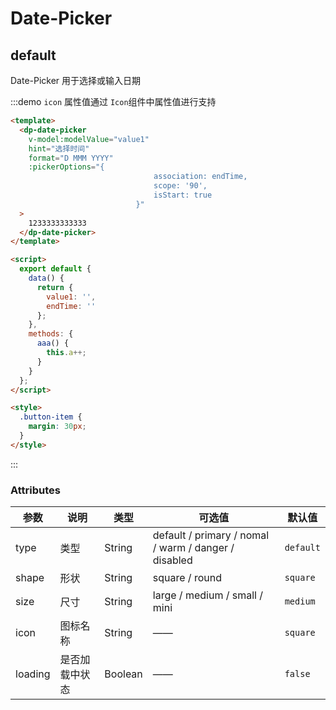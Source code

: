 # Date-Picker

## default

Date-Picker 用于选择或输入日期

:::demo `icon` 属性值通过 `Icon`组件中属性值进行支持

```html
<template>
  <dp-date-picker
    v-model:modelValue="value1"
    hint="选择时间"
    format="D MMM YYYY"
    :pickerOptions="{
								association: endTime,
								scope: '90',
								isStart: true
							}"
  >
    1233333333333
  </dp-date-picker>
</template>

<script>
  export default {
    data() {
      return {
        value1: '',
        endTime: ''
      };
    },
    methods: {
      aaa() {
        this.a++;
      }
    }
  };
</script>

<style>
  .button-item {
    margin: 30px;
  }
</style>
```

:::

### Attributes

| 参数    | 说明           | 类型    | 可选值                                               | 默认值    |
| ------- | -------------- | ------- | ---------------------------------------------------- | --------- |
| type    | 类型           | String  | default / primary / nomal / warm / danger / disabled | `default` |
| shape   | 形状           | String  | square / round                                       | `square`  |
| size    | 尺寸           | String  | large / medium / small / mini                        | `medium`  |
| icon    | 图标名称       | String  | ——                                                   | `square`  |
| loading | 是否加载中状态 | Boolean | ——                                                   | `false`   |
